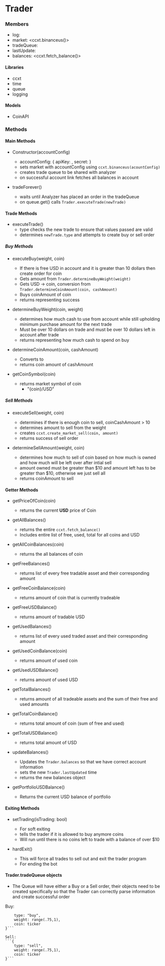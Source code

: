 <!--
    File: Trader.md
    Creator: Ernest M Duckworth IV
    Created: Tuesday Apr 19 2022 at 12:42:20 AM
    For: CryptoBot
    Description: This is the Design and Documentation file for Trader
--->
# Trader

### Members

- log: <logger>
- market: <ccxt.binanceus()>
- tradeQueue: <queue>
- lastUpdate: <timeStamp>
- balances: <ccxt.fetch_balance()>

#### Libraries

- ccxt
- time
- queue
- logging

#### Models

- CoinAPI

### Methods

#### Main Methods

- Constructor(accountConfig)
  - accountConfig: { apiKey: <apiKey>, secret: <secretKey>}
  - sets market with accountConfig using `ccxt.binanceus(acountConfig)`
  - creates trade queue to be shared with analyzer
  - on successful account link fetches all balances in account

- tradeForever()
  - waits until Analyzer has placed an order in the tradeQueue
  - on queue.get() calls `Trader.executeTrade(newTrade)`

#### Trade Methods
- executeTrade()
  - type checks the new trade to ensure that values passed are valid
  - determines `newTrade.type` and attempts to create buy or sell order

##### Buy Methods

- executeBuy(weight, coin)
  - If there is free USD in account and it is greater than 10 dollars then create order for coin
  - Gets amount from `Trader.determineBuyWeight(weight)`
  - Gets USD -> coin, conversion from `Trader.determineCoinAmount(coin, cashAmount)`
  - Buys coinAmount of coin
  - returns <boolean> representing success

- determineBuyWeight(coin, weight)
  - determines how much cash to use from account while still upholding minimum purchase amount for the next trade
  - Must be over 10 dollars on trade and must be over 10 dollars left in account after trade
  - returns <float> representing how much cash to spend on buy

- determineCoinAmount(coin, cashAmount)
  - Converts <cashAmount> to <coinAmount>
  - returns coin amount of cashAmount

- getCoinSymbol(coin)
  - returns market symbol of coin
    - "{coin}/USD"

##### Sell Methods

- executeSell(weight, coin)
  - determines if there is enough coin to sell, coinCashAmount > 10
  - determines amount to sell from the weight 
  - creates `ccxt.create_market_sell(coin, amount)`
  - returns success of sell order

- determineSellAmount(weight, coin)
  - determines how much to sell of coin based on how much is owned and how much will be left over after intial sell
  - amount owned must be greater than $10 and amount left has to be greater than $10, otherwise we just sell all
  - returns coinAmount to sell


#### Getter Methods
- getPriceOfCoin(coin)
  - returns the current **USD** price of Coin

- getAllBalances()
  - returns the entire `ccxt.fetch_balance()` 
  - Includes entire list of free, used, total for all coins and USD

- getAllCoinBalances(coin)
  - returns the all balances of coin

- getFreeBalances()
  - returns list of every free tradable asset and their corresponding amount

- getFreeCoinBalance(coin)
  - returns amount of coin that is currently tradeable

- getFreeUSDBalance()
  - returns amount of tradable USD

- getUsedBalances()
  - returns list of every used traded asset and their corresponding amount

- getUsedCoinBalance(coin)
  - returns amount of used coin

- getUsedUSDBalance()
  - returns amount of used USD

- getTotalBalances()
  - returns amount of all tradeable assets and the sum of their free and used amounts 

- getTotalCoinBalance()
  - returns total amount of coin (sum of free and used)

- getTotalUSDBalance()
  - returns total amount of USD

- updateBalances()
  - Updates the `Trader.balances` so that we have correct account information
  - sets the new `Trader.lastUpdated` time
  - returns the new balances object

- getPortfolioUSDBalance()
  - Returns the current USD balance of portfolio

#### Exiting Methods

- setTrading(isTrading: bool)
  - For soft exiting
  - tells the trader if it is allowed to buy anymore coins
  - Will run until there is no coins left to trade with a balance of over $10

- hardExit()
  - This will force all trades to sell out and exit the trader program
  - For ending the bot

#### Trader.tradeQueue objects

- The Queue will have either a Buy or a Sell order, their objects need to be created specifically so that the Trader can correctly parse information and create successful order

Buy:
```{
    type: "buy",
    weight: range(.75,1),
    coin: ticker
}```

Sell:
```{
    type: "sell",
    weight: range(.75,1),
    coin: ticker
}```
